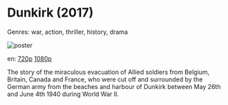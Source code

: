 # Dunkirk (2017)

Genres: war, action, thriller, history, drama

![poster](http://image.tmdb.org/t/p/w500/bOXBV303Fgkzn2K4FeKDc0O31q4.jpg)

en:
  [720p](magnet:?xt=urn:btih:85975494525541E4411A5E7D16505F1042AF6793&tr=udp://glotorrents.pw:6969/announce&tr=udp://tracker.opentrackr.org:1337/announce&tr=udp://torrent.gresille.org:80/announce&tr=udp://tracker.openbittorrent.com:80&tr=udp://tracker.coppersurfer.tk:6969&tr=udp://tracker.leechers-paradise.org:6969&tr=udp://p4p.arenabg.ch:1337&tr=udp://tracker.internetwarriors.net:1337)
  [1080p](magnet:?xt=urn:btih:E8177A457C5BE6DE1B84A093A6A9FE4B046A35BB&tr=udp://glotorrents.pw:6969/announce&tr=udp://tracker.opentrackr.org:1337/announce&tr=udp://torrent.gresille.org:80/announce&tr=udp://tracker.openbittorrent.com:80&tr=udp://tracker.coppersurfer.tk:6969&tr=udp://tracker.leechers-paradise.org:6969&tr=udp://p4p.arenabg.ch:1337&tr=udp://tracker.internetwarriors.net:1337)
  


The story of the miraculous evacuation of Allied soldiers from Belgium, Britain, Canada and France, who were cut off and surrounded by the German army from the beaches and harbour of Dunkirk between May 26th and June 4th 1940 during World War II.